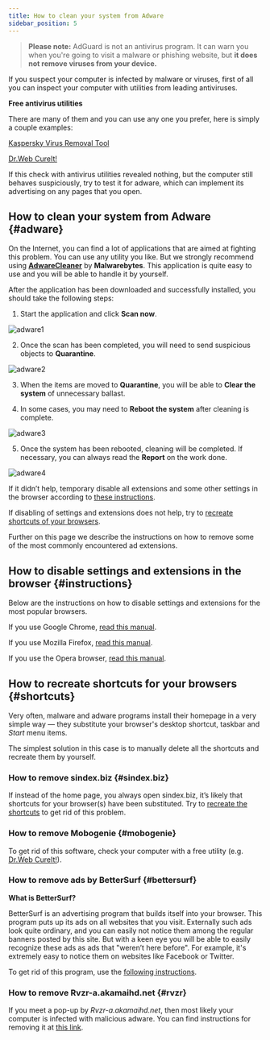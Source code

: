 ```yaml
---
title: How to clean your system from Adware
sidebar_position: 5
--- 
```


> **Please note:** AdGuard is not an antivirus program. It can warn you when you're going to visit a malware or phishing website, but **it does not remove viruses from your device.**

If you suspect your computer is infected by malware or viruses, first of all you can inspect your computer with utilities from leading antiviruses.

**Free antivirus utilities**

There are many of them and you can use any one you prefer, here is simply a couple examples:

[Kaspersky Virus Removal Tool](https://www.kaspersky.ru/downloads/thank-you/free-virus-removal-tool)

[Dr.Web CureIt!](http://www.freedrweb.com/cureit/?lng=en)

If this check with antivirus utilities revealed nothing, but the computer still behaves suspiciously, try to test it for adware, which can implement its advertising on any pages that you open.

## How to clean your system from Adware {#adware}

On the Internet, you can find a lot of applications that are aimed at fighting this problem. You can use any utility you like. But we strongly recommend using **[AdwareCleaner](https://www.malwarebytes.com/adwcleaner)** by **Malwarebytes**. This application is quite easy to use and you will be able to handle it by yourself.

After the application has been downloaded and successfully installed, you should take the following steps:

1) Start the application and click **Scan now**.

![adware1](https://cdn.adguard.com/content/Kb/ad_blocker/guides/adware1.png)

2) Once the scan has been completed, you will need to send suspicious objects to **Quarantine**.

![adware2](https://cdn.adguard.com/content/Kb/ad_blocker/guides/adware2.png)

3) When the items are moved to **Quarantine**, you will be able to **Clear the system** of unnecessary ballast.

4) In some cases, you may need to **Reboot the system** after cleaning is complete.

![adware3](https://cdn.adguard.com/content/Kb/ad_blocker/guides/adware3.png)

5) Once the system has been rebooted, cleaning will be completed. If necessary, you can always read the **Report** on the work done.

![adware4](https://cdn.adguard.com/content/Kb/ad_blocker/guides/adware4.png)

If it didn’t help, temporary disable all extensions and some other settings in the browser according to [these instructions](#instructions). 

If disabling of settings and extensions does not help, try to [recreate shortcuts of your browsers](#shortcuts).

Further on this page we describe the instructions on how to remove some of the most commonly encountered ad extensions.


## How to disable settings and extensions in the browser {#instructions}

Below are the instructions on how to disable settings and extensions for the most popular browsers.

If you use Google Chrome, [read this manual](https://support.google.com/chrome/answer/187443?hl=en).

If you use Mozilla Firefox, [read this manual](https://support.mozilla.org/en-US/kb/disable-or-remove-add-ons).

If you use the Opera browser, [read this manual](https://help.opera.com/en/latest/customization/#extensions).


## How to recreate shortcuts for your browsers {#shortcuts}

Very often, malware and adware programs install their homepage in a very simple way — they substitute your browser's desktop shortcut, taskbar and *Start* menu items.

The simplest solution in this case is to manually delete all the shortcuts and recreate them by yourself.

### How to remove sindex.biz {#sindex.biz}

If instead of the home page, you always open sindex.biz, it’s likely that shortcuts for your browser(s) have been substituted. Try to [recreate the shortcuts](#shortcuts) to get rid of this problem.

### How to remove Mobogenie {#mobogenie}

To get rid of this software, check your computer with a free utility (e.g. [Dr.Web CureIt!](http://www.freedrweb.com/cureit/)).

### How to remove ads by BetterSurf {#bettersurf}

**What is BetterSurf?**

BetterSurf is an advertising program that builds itself into your browser. This program puts up its ads on all websites that you visit. Externally such ads look quite ordinary, and you can easily not notice them among the regular banners posted by this site. But with a keen eye you will be able to easily recognize these ads as ads that "weren’t here before". For example, it's extremely easy to notice them on websites like Facebook or Twitter.

To get rid of this program, use the [following instructions](http://malwaretips.com/blogs/bettersurf-virus-removal/).

### How to remove Rvzr-a.akamaihd.net {#rvzr}

If you meet a pop-up by *Rvzr-a.akamaihd.net*, then most likely your computer is infected with malicious adware. You can find instructions for removing it at [this link](http://malwaretips.com/blogs/rvzr-a-akamaihd-net-virus/).
